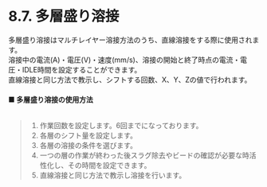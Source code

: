 # 8.7. 多層盛り溶接

多層盛り溶接はマルチレイヤー溶接方法のうち、直線溶接をする際に使用されます。\
溶接中の電流(A)・電圧(V)・速度(mm/s)、溶接の開始と終了時点の電流・電圧・IDLE時間を設定することができます。\
直線溶接と同じ方法で教示し、シフトする回数、X、Y、Zの値で行われます。

#### ■ 多層盛り溶接の使用方法

<figure><img src="broken-reference" alt=""><figcaption></figcaption></figure>

> 1. 作業回数を設定します。6回までになっております。
> 2. 各層のシフト量を設定します。
> 3. 各層の溶接の条件を選びます。
> 4. 一つの層の作業が終わった後スラグ除去やビードの確認が必要な時活性化し、その時間を設定できます。
> 5. 直線溶接と同じ方法で教示し溶接を行います。
